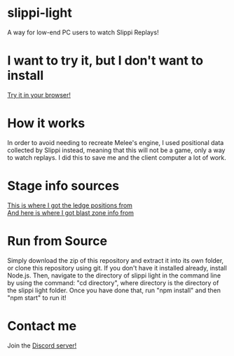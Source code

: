 # slippi-light
A way for low-end PC users to watch Slippi Replays!
# I want to try it, but I don't want to install
<a href="https://b3nd3r-ssbm.github.io/slippi-light/">Try it in your browser!</a>
# How it works
In order to avoid needing to recreate Melee's engine, I used positional data collected by Slippi instead, meaning that this will not be a game, only a way to watch replays. I did this to save me and the client computer a lot of work.
# Stage info sources
<a href="https://github.com/altf4/libmelee/blob/master/melee/stages.py">This is where I got the ledge positions from</a>
<br>
<a href="https://smashboards.com/threads/stage-blast-zones-via-debug-mode.319898/">And here is where I got blast zone info from</a>
# Run from Source
Simply download the zip of this repository and extract it into its own folder, or clone this repository using git. If you don't have it installed already, install Node.js. Then, navigate to the directory of slippi light in the command line by using the command: "cd directory", where directory is the directory of the slippi light folder. Once you have done that, run "npm install" and then "npm start" to run it!
# Contact me
Join the <a href="https://discord.gg/ZsjfCz7">Discord server!</a>
